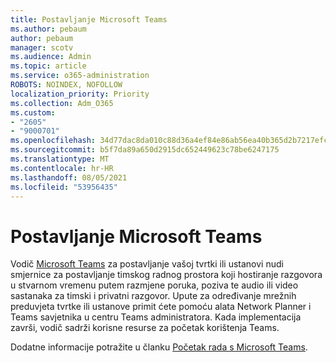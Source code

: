 ```yaml
---
title: Postavljanje Microsoft Teams
ms.author: pebaum
author: pebaum
manager: scotv
ms.audience: Admin
ms.topic: article
ms.service: o365-administration
ROBOTS: NOINDEX, NOFOLLOW
localization_priority: Priority
ms.collection: Adm_O365
ms.custom:
- "2605"
- "9000701"
ms.openlocfilehash: 34d77dac8da010c88d36a4ef84e86ab56ea40b365d2b7217efcd057df85738d3
ms.sourcegitcommit: b5f7da89a650d2915dc652449623c78be6247175
ms.translationtype: MT
ms.contentlocale: hr-HR
ms.lasthandoff: 08/05/2021
ms.locfileid: "53956435"
---
```

# <a name="set-up-microsoft-teams"></a>Postavljanje Microsoft Teams

Vodič [Microsoft Teams](https://aka.ms/teamsguidance) za postavljanje vašoj tvrtki ili ustanovi nudi smjernice za postavljanje timskog radnog prostora koji hostiranje razgovora u stvarnom vremenu putem razmjene poruka, poziva te audio ili video sastanaka za timski i privatni razgovor. Upute za određivanje mrežnih preduvjeta tvrtke ili ustanove primit ćete pomoću alata Network Planner i Teams savjetnika u centru Teams administratora. Kada implementacija završi, vodič sadrži korisne resurse za početak korištenja Teams.

Dodatne informacije potražite u članku [Početak rada s Microsoft Teams](https://docs.microsoft.com/microsoftteams/get-started-with-teams-quick-start).
